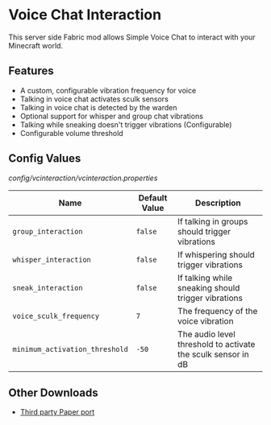 # Voice Chat Interaction

This server side Fabric mod allows Simple Voice Chat to interact with your Minecraft world.

## Features

- A custom, configurable vibration frequency for voice
- Talking in voice chat activates sculk sensors
- Talking in voice chat is detected by the warden
- Optional support for whisper and group chat vibrations
- Talking while sneaking doesn't trigger vibrations (Configurable)
- Configurable volume threshold

## Config Values

*config/vcinteraction/vcinteraction.properties*

|Name| Default Value | Description                                                  |
|---|---------------|--------------------------------------------------------------|
|`group_interaction`| `false`       | If talking in groups should trigger vibrations               |
|`whisper_interaction`| `false`       | If whispering should trigger vibrations                      |
|`sneak_interaction`| `false`       | If talking while sneaking should trigger vibrations          |
|`voice_sculk_frequency`| `7`           | The frequency of the voice vibration                         |
|`minimum_activation_threshold`| `-50`         | The audio level threshold to activate the sculk sensor in dB |

## Other Downloads

- [Third party Paper port](https://github.com/iGalaxyYT/voicechat-interaction-paper)
